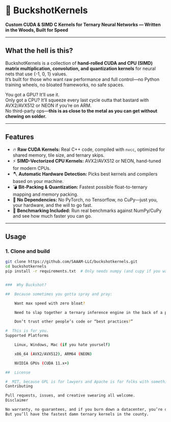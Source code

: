# 🦌 BuckshotKernels

**Custom CUDA & SIMD C Kernels for Ternary Neural Networks — Written in the Woods, Built for Speed**

---

## What the hell is this?

BuckshotKernels is a collection of **hand-rolled CUDA and CPU (SIMD) matrix multiplication, convolution, and quantization kernels** for neural nets that use {-1, 0, 1} values.  
It’s built for those who want raw performance and full control—no Python training wheels, no bloated frameworks, no safe spaces.

You got a GPU? It’ll use it.  
Only got a CPU? It’ll squeeze every last cycle outta that bastard with AVX2/AVX512 or NEON if you’re on ARM.  
No third-party ops—**this is as close to the metal as you can get without chewing on solder.**

---

## Features

- 🔥 **Raw CUDA Kernels:** Real C++ code, compiled with `nvcc`, optimized for shared memory, tile size, and ternary skips.
- ⚡ **SIMD-Vectorized CPU Kernels:** AVX2/AVX512 or NEON, hand-tuned for modern CPUs.
- 🪓 **Automatic Hardware Detection:** Picks best kernels and compilers based on your machine.
- 💣 **Bit-Packing & Quantization:** Fastest possible float-to-ternary mapping and memory packing.
- 🧨 **No Dependencies:** No PyTorch, no Tensorflow, no CuPy—just you, your hardware, and the will to go fast.
- 🦍 **Benchmarking Included:** Run real benchmarks against NumPy/CuPy and see how much faster you can go.

---

## Usage

### 1. Clone and build

```bash
git clone https://github.com/SAAAM-LLC/buckshotkernels.git
cd buckshotkernels
pip install -r requirements.txt  # Only needs numpy (and cupy if you want CUDA fallback)


###  Why Buckshot?

##  Because sometimes you gotta spray and pray:

    Want max speed with zero bloat?

    Need to slap together a ternary inference engine in the back of a pickup?

    Don’t trust other people’s code or “best practices?”

#  This is for you.
Supported Platforms

    Linux, Windows, Mac (if you hate yourself)

    x86_64 (AVX2/AVX512), ARM64 (NEON)

    NVIDIA GPUs (CUDA 11.x+)

##  License

#  MIT, because GPL is for lawyers and Apache is for folks with something to lose.
Contributing

Pull requests, issues, and creative swearing all welcome.
Disclaimer

No warranty, no guarantees, and if you burn down a datacenter, you’re on your own.
But you’ll have the fastest damn ternary kernels in the county.
